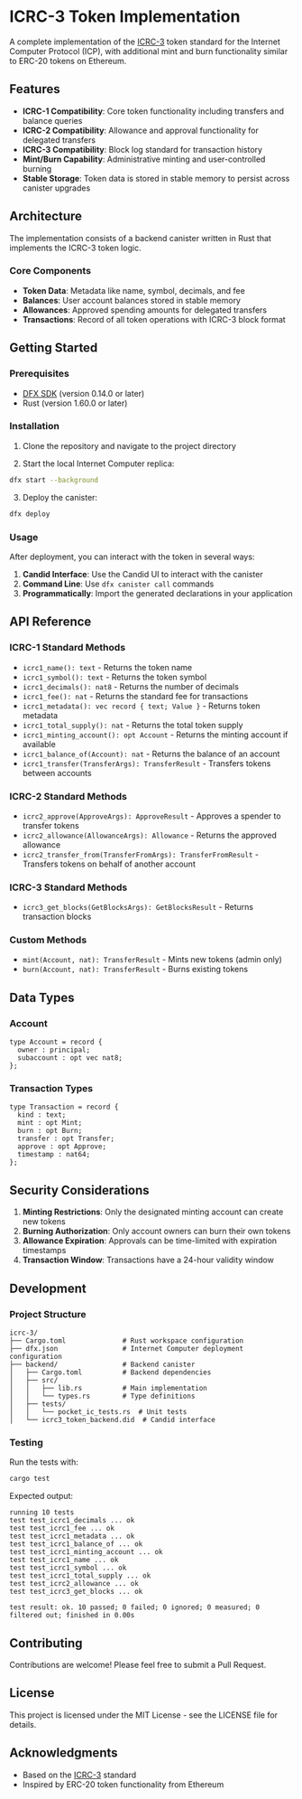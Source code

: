 # ICRC-3 Token Implementation

A complete implementation of the [ICRC-3](https://github.com/dfinity/ICRC-1/blob/main/standards/ICRC-3/README.md) token standard for the Internet Computer Protocol (ICP), with additional mint and burn functionality similar to ERC-20 tokens on Ethereum.

## Features

- **ICRC-1 Compatibility**: Core token functionality including transfers and balance queries
- **ICRC-2 Compatibility**: Allowance and approval functionality for delegated transfers
- **ICRC-3 Compatibility**: Block log standard for transaction history
- **Mint/Burn Capability**: Administrative minting and user-controlled burning
- **Stable Storage**: Token data is stored in stable memory to persist across canister upgrades

## Architecture

The implementation consists of a backend canister written in Rust that implements the ICRC-3 token logic.

### Core Components

- **Token Data**: Metadata like name, symbol, decimals, and fee
- **Balances**: User account balances stored in stable memory
- **Allowances**: Approved spending amounts for delegated transfers
- **Transactions**: Record of all token operations with ICRC-3 block format

## Getting Started

### Prerequisites

- [DFX SDK](https://internetcomputer.org/docs/current/developer-docs/setup/install/) (version 0.14.0 or later)
- Rust (version 1.60.0 or later)

### Installation

1. Clone the repository and navigate to the project directory

2. Start the local Internet Computer replica:

```bash
dfx start --background
```

3. Deploy the canister:

```bash
dfx deploy
```

### Usage

After deployment, you can interact with the token in several ways:

1. **Candid Interface**: Use the Candid UI to interact with the canister
2. **Command Line**: Use `dfx canister call` commands
3. **Programmatically**: Import the generated declarations in your application

## API Reference

### ICRC-1 Standard Methods

- `icrc1_name(): text` - Returns the token name
- `icrc1_symbol(): text` - Returns the token symbol
- `icrc1_decimals(): nat8` - Returns the number of decimals
- `icrc1_fee(): nat` - Returns the standard fee for transactions
- `icrc1_metadata(): vec record { text; Value }` - Returns token metadata
- `icrc1_total_supply(): nat` - Returns the total token supply
- `icrc1_minting_account(): opt Account` - Returns the minting account if available
- `icrc1_balance_of(Account): nat` - Returns the balance of an account
- `icrc1_transfer(TransferArgs): TransferResult` - Transfers tokens between accounts

### ICRC-2 Standard Methods

- `icrc2_approve(ApproveArgs): ApproveResult` - Approves a spender to transfer tokens
- `icrc2_allowance(AllowanceArgs): Allowance` - Returns the approved allowance
- `icrc2_transfer_from(TransferFromArgs): TransferFromResult` - Transfers tokens on behalf of another account

### ICRC-3 Standard Methods

- `icrc3_get_blocks(GetBlocksArgs): GetBlocksResult` - Returns transaction blocks

### Custom Methods

- `mint(Account, nat): TransferResult` - Mints new tokens (admin only)
- `burn(Account, nat): TransferResult` - Burns existing tokens

## Data Types

### Account

```candid
type Account = record {
  owner : principal;
  subaccount : opt vec nat8;
};
```

### Transaction Types

```candid
type Transaction = record {
  kind : text;
  mint : opt Mint;
  burn : opt Burn;
  transfer : opt Transfer;
  approve : opt Approve;
  timestamp : nat64;
};
```

## Security Considerations

1. **Minting Restrictions**: Only the designated minting account can create new tokens
2. **Burning Authorization**: Only account owners can burn their own tokens
3. **Allowance Expiration**: Approvals can be time-limited with expiration timestamps
4. **Transaction Window**: Transactions have a 24-hour validity window

## Development

### Project Structure

```
icrc-3/
├── Cargo.toml              # Rust workspace configuration
├── dfx.json                # Internet Computer deployment configuration
├── backend/                # Backend canister
│   ├── Cargo.toml          # Backend dependencies
│   ├── src/
│   │   ├── lib.rs          # Main implementation
│   │   └── types.rs        # Type definitions
│   ├── tests/
│   │   └── pocket_ic_tests.rs  # Unit tests
│   └── icrc3_token_backend.did  # Candid interface
```

### Testing

Run the tests with:

```bash
cargo test
```

Expected output:

```
running 10 tests
test test_icrc1_decimals ... ok
test test_icrc1_fee ... ok
test test_icrc1_metadata ... ok
test test_icrc1_balance_of ... ok
test test_icrc1_minting_account ... ok
test test_icrc1_name ... ok
test test_icrc1_symbol ... ok
test test_icrc1_total_supply ... ok
test test_icrc2_allowance ... ok
test test_icrc3_get_blocks ... ok

test result: ok. 10 passed; 0 failed; 0 ignored; 0 measured; 0 filtered out; finished in 0.00s
```

## Contributing

Contributions are welcome! Please feel free to submit a Pull Request.

## License

This project is licensed under the MIT License - see the LICENSE file for details.

## Acknowledgments

- Based on the [ICRC-3](https://github.com/dfinity/ICRC-1/blob/main/standards/ICRC-3/README.md) standard
- Inspired by ERC-20 token functionality from Ethereum